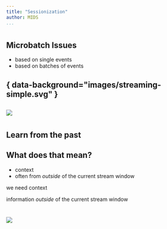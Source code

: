 ```yaml
---
title: "Sessionization"
author: MIDS
...
```


#
## Microbatch Issues

- based on single events
- based on batches of events

## { data-background="images/streaming-simple.svg" }


##

![](images/play-state.jpg)


#
## Learn from the past

## What does that mean?

- context
- often from _outside_ of the current stream window

<div class="notes">
we need context

information _outside_ of the current stream window
</div>

#

<img class="logo" src="images/berkeley-school-of-information-logo.png"/>
